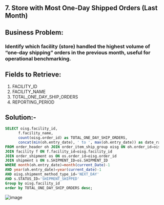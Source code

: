 ## 7. Store with Most One-Day Shipped Orders (Last Month)
## Business Problem:
### Identify which facility (store) handled the highest volume of “one-day shipping” orders in the previous month, useful for operational benchmarking.

## Fields to Retrieve:

1. FACILITY_ID
2. FACILITY_NAME
3. TOTAL_ONE_DAY_SHIP_ORDERS
4. REPORTING_PERIOD

## Solution:-
```sql
SELECT oisg.facility_id,
      f.facility_name,
      count(oisg.order_id) as TOTAL_ONE_DAY_SHIP_ORDERS,
      concat(min(oh.entry_date), ' to ', max(oh.entry_date)) as date_range
FROM order_header oh JOIN order_item_ship_group oisg ON oh.order_id=oisg.order_id 
JOIN facility f ON f.facility_id=oisg.facility_id
JOIN order_shipment os ON os.order_id=oisg.order_id
JOIN shipment s ON s.SHIPMENT_ID=os.SHIPMENT_ID
WHERE month(oh.entry_date)=month(current_Date)-1
AND year(oh.entry_date)=year(current_date)-1
AND oisg.shipment_method_type_id='NEXT_DAY'
AND s.STATUS_ID='SHIPMENT_SHIPPED'
Group by oisg.facility_id
order by TOTAL_ONE_DAY_SHIP_ORDERS desc;

```
![image](https://github.com/user-attachments/assets/0a5a8335-bae1-4960-bacb-cca554d600f9)
